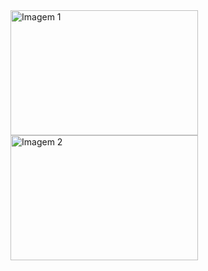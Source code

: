 <img src="https://github.com/pedroldlima/app_React-Native/assets/97321902/7850cef9-2f8f-416c-9ba9-7b01bb87123b" alt="Imagem 1" width="300" height="200">
<img src="https://github.com/pedroldlima/app_React-Native/assets/97321902/7273725c-6bba-4512-a486-5e5f79c72c08" alt="Imagem 2" width="300" height="200">
